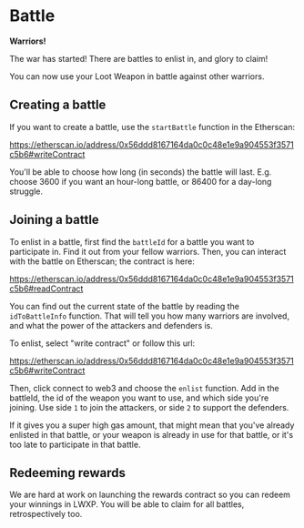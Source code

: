# Battle

**Warriors!**

The war has started! There are battles to enlist in, and glory to claim!

You can now use your Loot Weapon in battle against other warriors.

## Creating a battle

If you want to create a battle, use the `startBattle` function in the Etherscan:

https://etherscan.io/address/0x56ddd8167164da0c0c48e1e9a904553f3571c5b6#writeContract

You'll be able to choose how long (in seconds) the battle will last. E.g. choose 3600 if
you want an hour-long battle, or 86400 for a day-long struggle.

## Joining a battle

To enlist in a battle, first find the `battleId` for a battle you want to
participate in. Find it out from your fellow warriors. Then, you can interact
with the battle on Etherscan; the contract is here:

https://etherscan.io/address/0x56ddd8167164da0c0c48e1e9a904553f3571c5b6#readContract

You can find out the current state of the battle by reading the
`idToBattleInfo` function. That will tell you how many warriors are involved,
and what the power of the attackers and defenders is.

To enlist, select "write contract" or follow this url:

https://etherscan.io/address/0x56ddd8167164da0c0c48e1e9a904553f3571c5b6#writeContract

Then, click connect to web3 and choose the `enlist` function. Add in the
battleId, the id of the weapon you want to use, and which side you're joining.
Use side `1` to join the attackers, or side `2` to support the defenders.

If it gives you a super high gas amount, that might mean that you've already
enlisted in that battle, or your weapon is already in use for that battle, or
it's too late to participate in that battle.

## Redeeming rewards

We are hard at work on launching the rewards contract so you can redeem your
winnings in LWXP. You will be able to claim for all battles, retrospectively
too.
